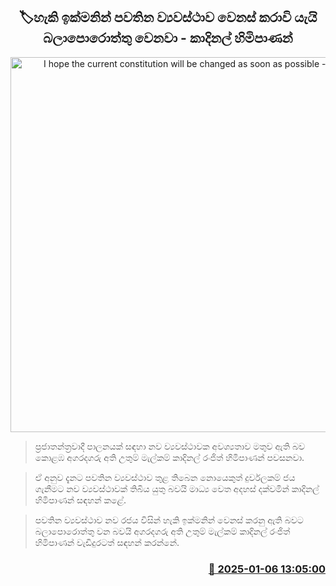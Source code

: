 <p align='center'><b><h2 align='center' title='I hope the current constitution will be changed as soon as possible - Cardinal'>🏷හැකි ඉක්මනින් පවතින ව්‍යවස්ථාව වෙනස් කරාවි යැයි බලාපොරොත්තු වෙනවා - කාදිනල් හිමිපාණන්</h2></b></p>
<p align='center'><img src='https://helakuru.sgp1.cdn.digitaloceanspaces.com/esana/images/lib/malcolm-cardinal-archived.jpg' width='600' alt='I hope the current constitution will be changed as soon as possible - Cardinal'></p>

> ප්‍රජාතන්ත්‍රවාදී පාලනයක් සඳහා නව ව්‍යවස්ථාවක අවශ්‍යතාව මතුව ඇති බව කොළඹ අගරදගරු අති උතුම් මැල්කම් කාදිනල් රංජිත් හිමිපාණන් පවසනවා.

> ඒ අනුව දැනට පවතින ව්‍යවස්ථාව තුළ තිබෙන නොයෙකුත් දුර්වලකම් ජය ගැනීමට නව ව්‍යවස්ථාවක් තිබිය යුතු බවයි මාධ්‍ය වෙත අදහස් දක්වමින් කාදිනල් හිමිපාණන් සඳහන් කළේ.

> පවතින ව්‍යවස්ථාව නව රජය විසින් හැකි ඉක්මනින් වෙනස් කරනු ඇති බවට බලාපොරොත්තු වන බවයි අගරදගරු අති උතුම් මැල්කම් කාදිනල් රංජිත් හිමිපාණන් වැඩිදුරටත් සඳහන් කරන්නේ. 



<h3 align='right'><a href='https://www.helakuru.lk/esana/p/106352/'>📅 2025-01-06 13:05:00</a></h3>
